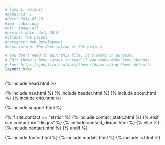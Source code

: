 ```yaml
---
# layout: default
#modal-id: 1
#date: 2014-07-18
#img: cabin.png
#alt: image-alt
#project-date: July 2014
#client: The Client
#category: Web Development
#description: The description of the project

# You don't need to edit this file, it's empty on purpose.
# Edit theme's home layout instead if you wanna make some changes
# See: https://jekyllrb.com/docs/themes/#overriding-theme-defaults
layout: home
---
```



{% include head.html %}
<body id="page-top" class="index">
{% include nav.html %}
{% include header.html %}
{% include about.html %}
{% include c4p.html %}

{% include support.html %}

{% if site.contact == "static" %}
{% include contact_static.html %}
{% elsif site.contact == "disqus" %}
{% include contact_disqus.html %}
{% else %}
{% include contact.html %}
{% endif %}

{% include footer.html %}
{% include modals.html %}
{% include js.html %}
</body>